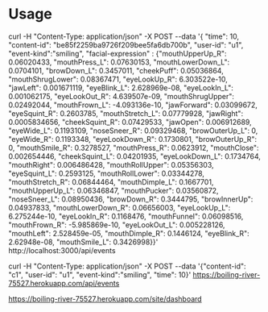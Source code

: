 # Usage

curl -H "Content-Type: application/json" -X POST --data '{ "time": 10, "content-id": "be85f2259ba9726f209bee5fa6db700b", "user-id": "u1", "event-kind":"smiling", "facial-expression" : {"mouthUpperUp_R": 0.06020433, "mouthPress_L": 0.07630153, "mouthLowerDown_L": 0.0704101, "browDown_L": 0.3457011, "cheekPuff": 0.05036864, "mouthShrugLower": 0.08367471, "eyeLookUp_R": 6.303522e-10, "jawLeft": 0.001671119, "eyeBlink_L": 2.628969e-08, "eyeLookIn_L": 0.001062175, "eyeLookOut_R": 4.639507e-09, "mouthShrugUpper": 0.02492044, "mouthFrown_L": -4.093136e-10, "jawForward": 0.03099672, "eyeSquint_R": 0.2603785, "mouthStretch_L": 0.07779928, "jawRight": 0.0005834656, "cheekSquint_R": 0.07429533, "jawOpen": 0.006912689, "eyeWide_L": 0.1193109, "noseSneer_R": 0.09329468, "browOuterUp_L": 0, "eyeWide_R": 0.1193348, "eyeLookDown_R": 0.1730801, "browOuterUp_R": 0, "mouthSmile_R": 0.3278527, "mouthPress_R": 0.0623912, "mouthClose": 0.002654446, "cheekSquint_L": 0.04201935, "eyeLookDown_L": 0.1734764, "mouthRight": 0.006486428, "mouthRollUpper": 0.05356303, "eyeSquint_L": 0.2593125, "mouthRollLower": 0.03344278, "mouthStretch_R": 0.06844464, "mouthDimple_L": 0.1667701, "mouthUpperUp_L": 0.06346847, "mouthPucker": 0.03560872, "noseSneer_L": 0.08950436, "browDown_R": 0.3444795, "browInnerUp": 0.04937833, "mouthLowerDown_R": 0.06656003, "eyeLookUp_L": 6.275244e-10, "eyeLookIn_R": 0.1168476, "mouthFunnel": 0.06098516, "mouthFrown_R": -5.985869e-10, "eyeLookOut_L": 0.005228126, "mouthLeft": 2.528459e-05, "mouthDimple_R": 0.1446124, "eyeBlink_R": 2.62948e-08, "mouthSmile_L": 0.3426998}}' http://localhost:3000/api/events

curl -H "Content-Type: application/json" -X POST --data '{"content-id": "c1", "user-id": "u1", "event-kind":"smiling", "time": 10}' https://boiling-river-75527.herokuapp.com/api/events

https://boiling-river-75527.herokuapp.com/site/dashboard
